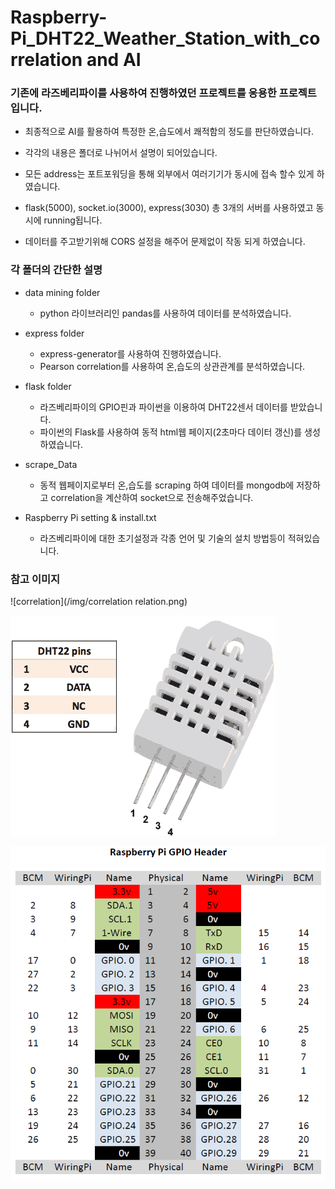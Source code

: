# Raspberry-Pi_DHT22_Weather_Station_with_correlation and AI

### 기존에 라즈베리파이를 사용하여 진행하였던 프로젝트를 응용한 프로젝트 입니다.
  * 최종적으로 AI를 활용하여 특정한 온,습도에서 쾌적함의 정도를 판단하였습니다. 
  
  * 각각의 내용은 폴더로 나뉘어서 설명이 되어있습니다.
  * 모든 address는 포트포워딩을 통해 외부에서 여러기기가 동시에 접속 할수 있게 하였습니다.
  * flask(5000), socket.io(3000), express(3030) 총 3개의 서버를 사용하였고 동시에 running됩니다.
  * 데이터를 주고받기위해 CORS 설정을 해주어 문제없이 작동 되게 하였습니다.
  
### 각 폴더의 간단한 설명
  * data mining folder
    - python 라이브러리인 pandas를 사용하여 데이터를 분석하였습니다.
    
  * express folder
    - express-generator를 사용하여 진행하였습니다.
    - Pearson correlation를 사용하여 온,습도의 상관관계를 분석하였습니다.
    
  * flask folder
    - 라즈베리파이의 GPIO핀과 파이썬을 이용하여 DHT22센서 데이터를 받았습니다.
    - 파이썬의 Flask를 사용하여 동적 html웹 페이지(2초마다 데이터 갱신)를 생성하였습니다.
  
  * scrape_Data
    - 동적 웹페이지로부터 온,습도를 scraping 하여 데이터를 mongodb에 저장하고 correlation을 계산하여 socket으로 전송해주었습니다.
    
  * Raspberry Pi setting & install.txt
    - 라즈베리파이에 대한 초기설정과 각종 언어 및 기술의 설치 방법등이 적혀있습니다.
    
  ### 참고 이미지 
   ![correlation](/img/correlation relation.png)
    
   ![DHT22 Pin](/img/dht22.png)
  
   ![GPIO Pin Map](/img/GPIO.png)
